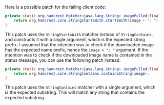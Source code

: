 Here is a possible patch for the failing client code:
```java
private static org.hamcrest.Matcher<java.lang.String> imagePulled(final java.lang.String image) {
    return org.hamcrest.core.StringStartsWith.startsWith(image + ": ");
}
```
This patch uses the `StringStartsWith` matcher instead of `StringContains`, and constructs it with a single argument, which is the expected string prefix. I assumed that the intention was to check if the downloaded image has the expected name prefix, hence the `image + ": "` argument. If the intention was to check if the downloaded image name is contained in the status message, you can use the following patch instead:
```java
private static org.hamcrest.Matcher<java.lang.String> imagePulled(final java.lang.String image) {
    return org.hamcrest.core.StringContains.containsString(image);
}
```
This patch uses the `StringContains` matcher with a single argument, which is the expected substring. This will match any string that contains the expected substring.